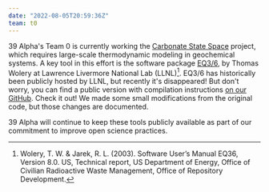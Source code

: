 ```yaml
---
date: "2022-08-05T20:59:36Z"
team: t0
---
```

39 Alpha's Team 0 is currently working the [Carbonate State
Space](https://39alpharesearch.org/projects/carbonate-state-space/) project, which requires
large-scale thermodynamic modeling in geochemical systems. A key tool in this effort is the software
package [EQ3/6](https://doi.org/10.11578/dc.20210416.44), by Thomas Wolery at Lawrence Livermore
National Lab (LLNL)[^1]. EQ3/6 has historically been publicly hosted by LLNL, but recently it's
disappeared! But don't worry, you can find a public version with compilation instructions [on our
GitHub](https://github.com/39alpha/eq3_6). Check it out! We made some small modifications from the
original code, but those changes are documented.

39 Alpha will continue to keep these tools publicly available as part of our commitment to improve
open science practices.

[^1]: Wolery, T. W. &  Jarek, R. L. (2003). Software User’s Manual EQ36, Version 8.0. US, Technical
      report, US Department of Energy, Office of Civilian Radioactive Waste Management, Office of
      Repository Development.
